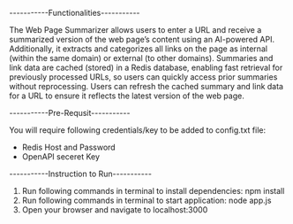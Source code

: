 -----------Functionalities-----------

The Web Page Summarizer allows users to enter a URL and receive a summarized version of the web page’s content using an AI-powered API. Additionally, it extracts and categorizes all links on the page as internal (within the same domain) or external (to other domains). Summaries and link data are cached (stored) in a Redis database, enabling fast retrieval for previously processed URLs, so users can quickly access prior summaries without reprocessing. Users can refresh the cached summary and link data for a URL to ensure it reflects the latest version of the web page.

-----------Pre-Requsit-----------

You will require following credentials/key to be added to config.txt file:
- Redis Host and Password
- OpenAPI seceret Key

-----------Instruction to Run-----------

1. Run following commands in terminal to install dependencies: 
npm install
2. Run following commands in terminal to start application: 
node app.js
3. Open your browser and navigate to localhost:3000
